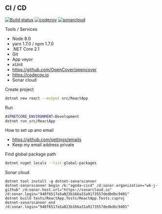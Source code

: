 ## CI / CD

[![Build status](https://ci.appveyor.com/api/projects/status/eed0q7n8ardyq7a9?svg=true)](https://ci.appveyor.com/project/wk-j/agoda-cicd)
[![codecov](https://codecov.io/gh/wk-j/agoda-cicd/branch/master/graph/badge.svg)](https://codecov.io/gh/wk-j/agoda-cicd)
[![sonarcloud](https://sonarcloud.io/api/project_badges/measure?project=agoda-cicd&metric=alert_status)](https://sonarcloud.io/dashboard?id=agoda-cicd)


Tools / Services

- Node 8.0
- yarn 1.7.0 / npm 1.7.0
- .NET Core 2.1
- Git
- App veyor
- xUnit
- https://github.com/OpenCover/opencover
- https://codecov.io
- Sonar cloud

Create project

```bash
dotnet new react --output src/ReactApp
```

Run

```bash
ASPNETCORE_ENVIRONMENT=Development
dotnet run src/ReactApp
```

How to set up ano email

- https://github.com/settings/emails
- Keep my email address private

Find global package path

```bash
dotnet nuget locals --list global-packages
```

Sonar cloud

```
dotnet tool install -g dotnet-sonarscanner
dotnet-sonarscanner begin /k:"agoda-cicd" /d:sonar.organization="wk-j-github" /d:sonar.host.url="https://sonarcloud.io" /d:sonar.login="940f6517a5a823b166a31a9173557dedbdbc9401"
dotnet build tests/ReactApp.Tests/ReactApp.Tests.csproj
dotnet-sonarscanner end /d:sonar.login="940f6517a5a823b166a31a9173557dedbdbc9401"
```
